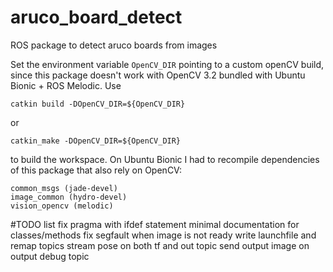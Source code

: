 # aruco_board_detect
ROS package to detect aruco boards from images

Set the environment variable `OpenCV_DIR` pointing to a custom openCV build, since this package doesn't work with OpenCV 3.2 bundled with Ubuntu Bionic + ROS Melodic. Use
 ```
catkin build -DOpenCV_DIR=${OpenCV_DIR}
 ```
or
```
catkin_make -DOpenCV_DIR=${OpenCV_DIR}
```
to build the workspace. On Ubuntu Bionic I had to recompile dependencies of this package that also rely on OpenCV:
```
common_msgs (jade-devel)
image_common (hydro-devel)
vision_opencv (melodic)
```


#TODO list
fix pragma with ifdef statement
minimal documentation for classes/methods
fix segfault when image is not ready
write launchfile and remap topics
stream pose on both tf and out topic
send output image on output debug topic

